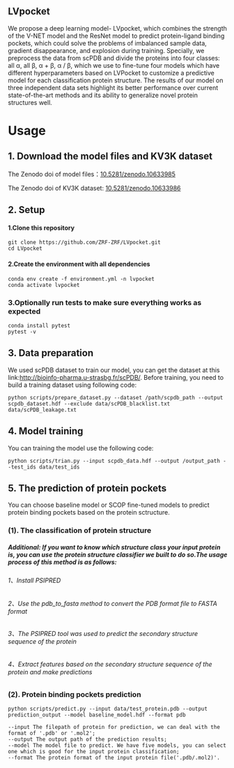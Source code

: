 ## LVpocket
  We propose a deep learning model- LVpocket, which combines the strength of the V-NET model and the ResNet model to predict protein-ligand binding pockets, which could solve the problems of imbalanced sample data, gradient disappearance, and explosion during training. Specially, we preprocess the data from scPDB and divide the proteins into four classes: all α, all β, α + β, α / β, which we use to fine-tune four models which have different hyperparameters based on LVPocket to customize a predictive model for each classification protein structure. The results of our model on three independent data sets highlight its better performance over current state-of-the-art methods and its ability to generalize novel protein structures well.



#  Usage

## 1.  Download the model files and KV3K dataset

   The Zenodo doi of model files：[10.5281/zenodo.10633985](https://doi.org/10.5281/zenodo.10633986)
  
   The Zenodo doi of KV3K dataset: [10.5281/zenodo.10633986](https://doi.org/10.5281/zenodo.10633690)

## 2.	 Setup
####  1.Clone this repository
    git clone https://github.com/ZRF-ZRF/LVpocket.git
    cd LVpocket
#### 2.Create the environment with all dependencies
    conda env create -f environment.yml -n lvpocket
    conda activate lvpocket
###  3.Optionally run tests to make sure everything works as expected
    conda install pytest
    pytest -v
## 3.  Data preparation
We used scPDB dataset to train our model, you can get the dataset at this link:http://bioinfo-pharma.u-strasbg.fr/scPDB/. Before training, you need to build a training dataset using following code:

    python scripts/prepare_dataset.py --dataset /path/scpdb_path --output scpdb_dataset.hdf --exclude data/scPDB_blacklist.txt data/scPDB_leakage.txt
## 4.  Model training
You can training the model use the following code:

    python scripts/trian.py --input scpdb_data.hdf --output /output_path --test_ids data/test_ids

## 5.  The prediction of protein pockets
You can choose baseline model or SCOP fine-tuned models to predict protein binding pockets based on the protein sctructure.

### (1). The classification of protein structure

##### Additional: If you want to know which structure class your input protein is, you can use the protein structure classifier we built to do so.The usage process of this method is as follows:
   ###### 1、Install PSIPRED
   ###### 2、Use the pdb_to_fasta method to convert the PDB format file to FASTA format
   ###### 3、The PSIPRED tool was used to predict the secondary structure sequence of the protein
   ###### 4、Extract features based on the secondary structure sequence of the protein and make predictions

### (2).  Protein binding pockets prediction    

    python scripts/predict.py --input data/test_protein.pdb --output prediction_output --model baseline_model.hdf --format pdb
    
    --input The filepath of protein for prediction, we can deal with the format of '.pdb' or '.mol2';
    --output The output path of the prediction results;
    --model The model file to predict. We have five models, you can select one which is good for the input protein classification;
    --format The protein format of the input protein file('.pdb/.mol2)'.
    
    
